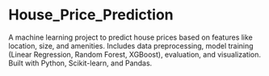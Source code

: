 # House_Price_Prediction
A machine learning project to predict house prices based on features like location, size, and amenities. Includes data preprocessing, model training (Linear Regression, Random Forest, XGBoost), evaluation, and visualization. Built with Python, Scikit-learn, and Pandas.
